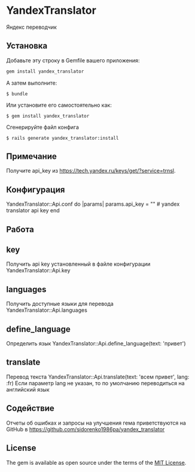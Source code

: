 # YandexTranslator

Яндекс переводчик

## Установка

Добавьте эту строку в Gemfile вашего приложения:

```ruby
gem install yandex_translator
```

А затем выполните:

    $ bundle

Или установите его самостоятельно как:

    $ gem install yandex_translator

Сгенерируйте файл конфига

    $ rails generate yandex_translator:install
    
## Примечание

Получите api_key из https://tech.yandex.ru/keys/get/?service=trnsl.

## Конфигурация

YandexTranslator::Api.conf do |params|
  params.api_key = "" # yandex translator api key
end

## Работа

## key
Получить api key установленный в файле конфигурации
YandexTranslator::Api.key

## languages
Получить доступные языки для перевода
YandexTranslator::Api.languages

## define_language
Определить язык
YandexTranslator::Api.define_language(text: 'привет')

## translate
Перевод текста
YandexTranslator::Api.translate(text: 'всем привет', lang: :fr)
Если параметр lang не указан, то по умолчанию переводиться на английский язык

## Содействие

Отчеты об ошибках и запросы на улучшения гема приветствуются на GitHub в https://github.com/sidorenko1986pa/yandex_translator

## License

The gem is available as open source under the terms of the [MIT License](http://opensource.org/licenses/MIT).

